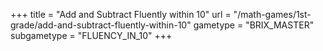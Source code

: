 +++
title = "Add and Subtract Fluently within 10"
url = "/math-games/1st-grade/add-and-subtract-fluently-within-10"
gametype = "BRIX_MASTER"
subgametype = "FLUENCY_IN_10"
+++